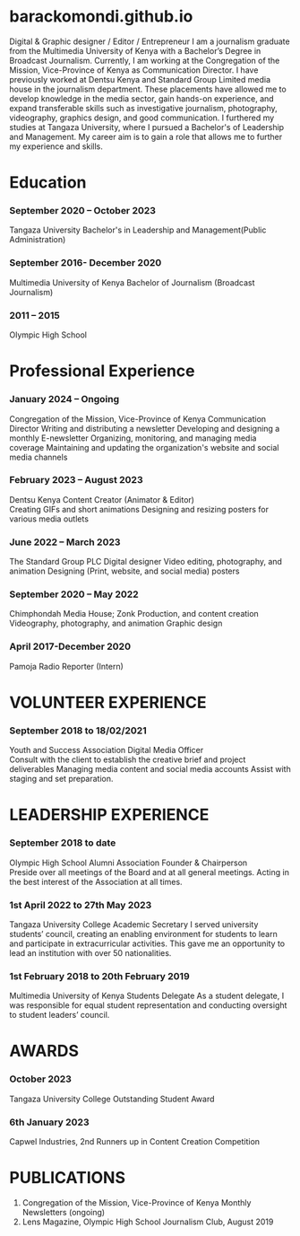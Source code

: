 # barackomondi.github.io
Digital &amp; Graphic designer / Editor / Entrepreneur
I am a journalism graduate from the Multimedia University of Kenya with a Bachelor’s Degree in Broadcast Journalism. Currently, I am working at the Congregation of the Mission, Vice-Province of Kenya as Communication Director. I have previously worked at Dentsu Kenya and Standard Group Limited media house in the journalism department. These placements have allowed me to develop knowledge in the media sector, gain hands-on experience, and expand transferable skills such as investigative journalism, photography, videography, graphics design, and good communication. I furthered my studies at Tangaza University, where I pursued a Bachelor's of Leadership and Management. My career aim is to gain a role that allows me to further my experience and skills. 



# Education
### September 2020 – October 2023
Tangaza University
Bachelor's in Leadership and Management(Public Administration)                  
 
### September 2016- December 2020
Multimedia University of Kenya
Bachelor of Journalism (Broadcast Journalism)    
     
### 2011 – 2015
Olympic High School              



# Professional Experience
### January 2024 – Ongoing
Congregation of the Mission, Vice-Province of Kenya
Communication Director
Writing and distributing a newsletter
Developing and designing a monthly E-newsletter
Organizing, monitoring, and managing media coverage 
Maintaining and updating the organization's website and social media channels

### February 2023 – August 2023
Dentsu Kenya
Content Creator (Animator & Editor)          
Creating GIFs and short animations 
Designing and resizing posters for various media outlets 

### June 2022 – March 2023
The Standard Group PLC
Digital designer 
Video editing, photography, and animation 
Designing (Print, website, and social media) posters

### September 2020 – May 2022
Chimphondah Media House; Zonk
Production, and content creation
Videography, photography, and animation
Graphic design

### April 2017-December 2020
Pamoja Radio
Reporter (Intern)                              


# VOLUNTEER EXPERIENCE 
### September 2018 to 18/02/2021
Youth and Success Association
Digital Media Officer              
Consult with the client to establish the creative brief and project deliverables
Managing media content and social media accounts
Assist with staging and set preparation.

# LEADERSHIP EXPERIENCE 
### September 2018 to date 
Olympic High School Alumni Association
Founder & Chairperson    
Preside over all meetings of the Board and at all general meetings.
Acting in the best interest of the Association at all times.

### 1st April 2022 to 27th May 2023
Tangaza University College
Academic Secretary 
I served university students’ council, creating an enabling environment for students to learn and participate in extracurricular activities. This gave me an opportunity to lead an institution with over 50 nationalities. 

### 1st February 2018 to 20th February 2019
Multimedia University of Kenya
Students Delegate 
As a student delegate, I was responsible for equal student representation and conducting oversight to student leaders’ council.


# AWARDS
### October 2023
Tangaza University College
Outstanding Student Award    

### 6th January 2023
Capwel Industries,
2nd Runners up in Content Creation Competition


# PUBLICATIONS
1.	Congregation of the Mission, Vice-Province of Kenya Monthly Newsletters (ongoing)
2.	Lens Magazine, Olympic High School Journalism Club, August 2019












